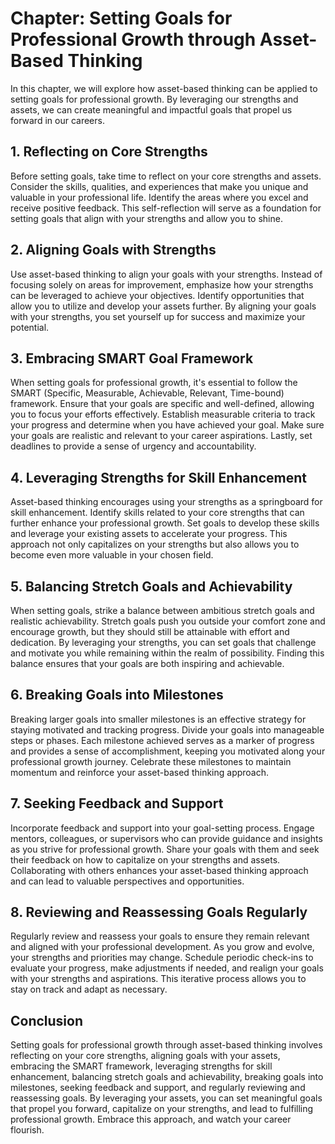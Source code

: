 Chapter: Setting Goals for Professional Growth through Asset-Based Thinking
===========================================================================

In this chapter, we will explore how asset-based thinking can be applied to setting goals for professional growth. By leveraging our strengths and assets, we can create meaningful and impactful goals that propel us forward in our careers.

**1. Reflecting on Core Strengths**
-----------------------------------

Before setting goals, take time to reflect on your core strengths and assets. Consider the skills, qualities, and experiences that make you unique and valuable in your professional life. Identify the areas where you excel and receive positive feedback. This self-reflection will serve as a foundation for setting goals that align with your strengths and allow you to shine.

**2. Aligning Goals with Strengths**
------------------------------------

Use asset-based thinking to align your goals with your strengths. Instead of focusing solely on areas for improvement, emphasize how your strengths can be leveraged to achieve your objectives. Identify opportunities that allow you to utilize and develop your assets further. By aligning your goals with your strengths, you set yourself up for success and maximize your potential.

**3. Embracing SMART Goal Framework**
-------------------------------------

When setting goals for professional growth, it's essential to follow the SMART (Specific, Measurable, Achievable, Relevant, Time-bound) framework. Ensure that your goals are specific and well-defined, allowing you to focus your efforts effectively. Establish measurable criteria to track your progress and determine when you have achieved your goal. Make sure your goals are realistic and relevant to your career aspirations. Lastly, set deadlines to provide a sense of urgency and accountability.

**4. Leveraging Strengths for Skill Enhancement**
-------------------------------------------------

Asset-based thinking encourages using your strengths as a springboard for skill enhancement. Identify skills related to your core strengths that can further enhance your professional growth. Set goals to develop these skills and leverage your existing assets to accelerate your progress. This approach not only capitalizes on your strengths but also allows you to become even more valuable in your chosen field.

**5. Balancing Stretch Goals and Achievability**
------------------------------------------------

When setting goals, strike a balance between ambitious stretch goals and realistic achievability. Stretch goals push you outside your comfort zone and encourage growth, but they should still be attainable with effort and dedication. By leveraging your strengths, you can set goals that challenge and motivate you while remaining within the realm of possibility. Finding this balance ensures that your goals are both inspiring and achievable.

**6. Breaking Goals into Milestones**
-------------------------------------

Breaking larger goals into smaller milestones is an effective strategy for staying motivated and tracking progress. Divide your goals into manageable steps or phases. Each milestone achieved serves as a marker of progress and provides a sense of accomplishment, keeping you motivated along your professional growth journey. Celebrate these milestones to maintain momentum and reinforce your asset-based thinking approach.

**7. Seeking Feedback and Support**
-----------------------------------

Incorporate feedback and support into your goal-setting process. Engage mentors, colleagues, or supervisors who can provide guidance and insights as you strive for professional growth. Share your goals with them and seek their feedback on how to capitalize on your strengths and assets. Collaborating with others enhances your asset-based thinking approach and can lead to valuable perspectives and opportunities.

**8. Reviewing and Reassessing Goals Regularly**
------------------------------------------------

Regularly review and reassess your goals to ensure they remain relevant and aligned with your professional development. As you grow and evolve, your strengths and priorities may change. Schedule periodic check-ins to evaluate your progress, make adjustments if needed, and realign your goals with your strengths and aspirations. This iterative process allows you to stay on track and adapt as necessary.

**Conclusion**
--------------

Setting goals for professional growth through asset-based thinking involves reflecting on your core strengths, aligning goals with your assets, embracing the SMART framework, leveraging strengths for skill enhancement, balancing stretch goals and achievability, breaking goals into milestones, seeking feedback and support, and regularly reviewing and reassessing goals. By leveraging your assets, you can set meaningful goals that propel you forward, capitalize on your strengths, and lead to fulfilling professional growth. Embrace this approach, and watch your career flourish.
